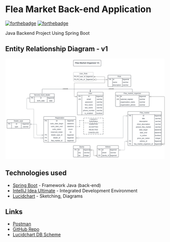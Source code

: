 # Flea Market Back-end Application

[![forthebadge](http://forthebadge.com/images/badges/built-with-love.svg)](http://forthebadge.com)
[![forthebadge](https://forthebadge.com/images/badges/powered-by-coffee.svg)](https://forthebadge.com)


Java Backend Project Using Spring Boot

## Entity Relationship Diagram - v1 

![ERD](src/main/java/be/keivy/tfticlabosoloback/docs/diagrams/flea_market_organizer.svg)

## Technologies used

* [Spring Boot](https://start.spring.io/) - Framework Java (back-end)
* [IntelliJ Idea Ultimate](https://www.jetbrains.com/idea/) - Integrated Development Environment
* [Lucidchart](https://www.lucidchart.com/) - Sketching, Diagrams

## Links

* [Postman](https://www.postman.com/)
* [GitHub Repo](https://github.com/keivy-git/tftic-labo-solo-back)
* [Lucidchart DB Scheme](https://lucid.app/lucidchart/1e46af63-bf36-4c3a-9403-d64a0de8f505/edit?viewport_loc=-2004%2C-3%2C2466%2C1196%2C0_0&invitationId=inv_47d2c717-0833-4a51-9e90-6f9bcc81a03e)

